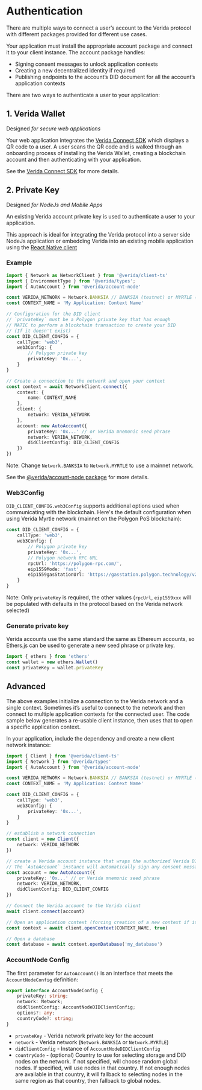 # Authentication

There are multiple ways to connect a user’s account to the Verida protocol with different packages provided for different use cases.

Your application must install the appropriate account package and connect it to your client instance. The account package handles:

* Signing consent messages to unlock application contexts
* Creating a new decentralized identity if required
* Publishing endpoints to the account’s DID document for all the account’s application contexts

There are two ways to authenticate a user to your application:

## 1. Verida Wallet[​](https://developers.verida.network/docs/client-sdk/authentication#1-verida-wallet) <a href="#id-1-verida-wallet" id="id-1-verida-wallet"></a>

Designed _for secure web applications_

Your web application integrates the [Verida Connect SDK](https://developers.verida.network/docs/single-sign-on-sdk) which displays a QR code to a user. A user scans the QR code and is walked through an onboarding process of installing the Verida Wallet, creating a blockchain account and then authenticating with your application.

See the [Verida Connect SDK](https://developers.verida.network/docs/single-sign-on-sdk) for more details.

## 2. Private Key[​](https://developers.verida.network/docs/client-sdk/authentication#2-private-key) <a href="#id-2-private-key" id="id-2-private-key"></a>

Designed _for NodeJs and Mobile Apps_

An existing Verida account private key is used to authenticate a user to your application.

This approach is ideal for integrating the Verida protocol into a server side NodeJs application or embedding Verida into an existing mobile application using the [React Native client](https://developers.verida.network/docs/client-sdk/react-native)

### Example[​](https://developers.verida.network/docs/client-sdk/authentication#example) <a href="#example" id="example"></a>

```typescript
import { Network as NetworkClient } from '@verida/client-ts'
import { EnvironmentType } from '@verida/types';
import { AutoAccount } from '@verida/account-node'

const VERIDA_NETWORK = Network.BANKSIA // BANKSIA (testnet) or MYRTLE (mainnet)
const CONTEXT_NAME = 'My Application: Context Name'

// Configuration for the DID client
// `privateKey` must be a Polygon private key that has enough
// MATIC to perform a blockchain transaction to create your DID
// (If it doesn't exist)
const DID_CLIENT_CONFIG = {
    callType: 'web3',
    web3Config: {
        // Polygon private key
        privateKey: '0x...',
    }
}

// Create a connection to the network and open your context
const context = await NetworkClient.connect({
    context: {
        name: CONTEXT_NAME
    },
    client: {
        network: VERIDA_NETWORK
    },
    account: new AutoAccount({
        privateKey: '0x...' // or Verida mnemonic seed phrase
        network: VERIDA_NETWORK,
        didClientConfig: DID_CLIENT_CONFIG
    })
})
```

Note: Change `Network.BANKSIA` to `Network.MYRTLE` to use a mainnet network.

See the [@verida/account-node package](https://github.com/verida/verida-js/tree/main/packages/account-node) for more details.

### Web3Config[​](https://developers.verida.network/docs/client-sdk/authentication#web3config) <a href="#web3config" id="web3config"></a>

`DID_CLIENT_CONFIG.web3Config` supports additional options used when communicating with the blockchain. Here's the default configuration when using Verida Myrtle network (mainnet on the Polygon PoS blockchain):

```typescript
const DID_CLIENT_CONFIG = {
    callType: 'web3',
    web3Config: {
        // Polygon private key
        privateKey: '0x...',
        // Polygon network RPC URL
        rpcUrl: 'https://polygon-rpc.com/',
        eip1559Mode: 'fast',
        eip1559gasStationUrl: 'https://gasstation.polygon.technology/v2'
    }
}
```

Note: Only `privateKey` is required, the other values (`rpcUrl`, `eip1559xxx` will be populated with defaults in the protocol based on the Verida network selected)

### Generate private key[​](https://developers.verida.network/docs/client-sdk/authentication#generate-private-key) <a href="#generate-private-key" id="generate-private-key"></a>

Verida accounts use the same standard the same as Ethereum accounts, so Ethers.js can be used to generate a new seed phrase or private key.

```typescript
import { ethers } from 'ethers'
const wallet = new ethers.Wallet()
const privateKey = wallet.privateKey
```

## Advanced[​](https://developers.verida.network/docs/client-sdk/authentication#advanced) <a href="#advanced" id="advanced"></a>

The above examples initialize a connection to the Verida network and a single context. Sometimes it’s useful to connect to the network and then connect to multiple application contexts for the connected user. The code sample below generates a re-usable client instance, then uses that to open a specific application context.

In your application, include the dependency and create a new client network instance:

```typescript
import { Client } from '@verida/client-ts'
import { Network } from '@verida/types'
import { AutoAccount } from '@verida/account-node'

const VERIDA_NETWORK = Network.BANKSIA // BANKSIA (testnet) or MYRTLE (mainnet)
const CONTEXT_NAME = 'My Application: Context Name'

const DID_CLIENT_CONFIG = {
    callType: 'web3',
    web3Config: {
        privateKey: '0x...',
    }
}

// establish a network connection
const client = new Client({
    network: VERIDA_NETWORK
})

// create a Verida account instance that wraps the authorized Verida DID server connection
// The `AutoAccount` instance will automatically sign any consent messages
const account = new AutoAccount({
    privateKey: '0x...' // or Verida mnemonic seed phrase
    network: VERIDA_NETWORK,
    didClientConfig: DID_CLIENT_CONFIG
})

// Connect the Verida account to the Verida client
await client.connect(account)

// Open an application context (forcing creation of a new context if it doesn't already exist)
const context = await client.openContext(CONTEXT_NAME, true)

// Open a database
const database = await context.openDatabase('my_database')
```

### AccountNode Config[​](https://developers.verida.network/docs/client-sdk/authentication#accountnode-config) <a href="#accountnode-config" id="accountnode-config"></a>

The first parameter for `AutoAccount()` is an interface that meets the `AccountNodeConfig` definition:

```typescript
export interface AccountNodeConfig {
    privateKey: string;
    network: Network;
    didClientConfig: AccountNodeDIDClientConfig;
    options?: any;
    countryCode?: string;
}
```

* `privateKey` - Verida network private key for the account
* `network` - Verida network (`Network.BANKSIA` or `Network.MYRTLE`)
* `didClientConfig` - Instance of `AccountNodeDIDClientConfig`
* `countryCode` - (optional) Country to use for selecting storage and DID nodes on the network. If not specified, will choose random global nodes. If specified, will use nodes in that country. If not enough nodes are available in that country, it will fallback to selecting nodes in the same region as that country, then fallback to global nodes.
